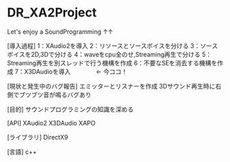 # DR_XA2Project
Let's enjoy a SoundProgramming ↑↑

[導入過程]
1：XAudio2を導入
2：リソースとソースボイスを分ける
3：ソースボイスを2D,3Dで分ける
4：waveをcpu全のせ,Streaming再生で分ける
5：Streaming再生を別スレッドで行う機構を作成
6：不要なSEを消去する機構を作成
7：X3DAudioを導入                ← 今ココ！

[現状と発生中のバグ報告]
エミッターとリスナーを作成
3Dサウンド再生時に右側でブツブツ音が鳴るバグあり

[目的]
サウンドプログラミングの知識を深める

[API]
XAudio2
X3DAudio
XAPO

[ライブラリ]
DirectX9

[言語]
c++
